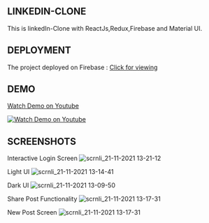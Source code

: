 

## LINKEDIN-CLONE

This is linkedIn-Clone with ReactJs,Redux,Firebase and Material UI.


## DEPLOYMENT
The project deployed on Firebase :
[Click for viewing](https://linkedin-remade.firebaseapp.com/)

## DEMO
[Watch Demo on Youtube](https://www.youtube.com/watch?v=q2ppCt7Puf4)


[![Watch Demo on Youtube](https://user-images.githubusercontent.com/93555187/142757996-0a90bdec-80f4-4126-a179-2710200683cb.png)](https://www.youtube.com/watch?v=q2ppCt7Puf4) 


## SCREENSHOTS
Interactive Login Screen 
![scrnli_21-11-2021 13-21-12](https://user-images.githubusercontent.com/93555187/142758106-c4b749f9-de55-4961-9dbb-95cb7ecc4f42.png)

Light UI 
![scrnli_21-11-2021 13-14-41](https://user-images.githubusercontent.com/93555187/142757956-c82bccae-a8f7-4303-93c2-30f3552d8973.png)

Dark UI
![scrnli_21-11-2021 13-09-50](https://user-images.githubusercontent.com/93555187/142757996-0a90bdec-80f4-4126-a179-2710200683cb.png)

Share Post Functionality
![scrnli_21-11-2021 13-17-31](https://user-images.githubusercontent.com/93555187/142758029-ab49cea4-fedf-4f0b-a3cf-c215dd330401.png)

New Post Screen
![scrnli_21-11-2021 13-17-31](https://user-images.githubusercontent.com/93555187/142758076-4c33ee45-f1c3-44cb-a490-0226d46e37e6.png)




